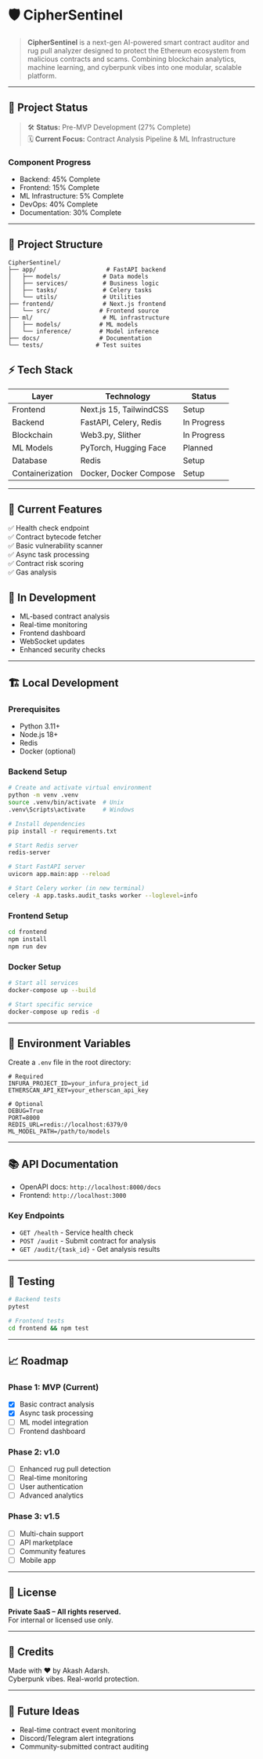 # 🛡️ CipherSentinel

> **CipherSentinel** is a next-gen AI-powered smart contract auditor and rug pull analyzer designed to protect the Ethereum ecosystem from malicious contracts and scams. Combining blockchain analytics, machine learning, and cyberpunk vibes into one modular, scalable platform.

---

## 🚀 Project Status
> 🛠️ **Status:** Pre-MVP Development (27% Complete)  
> 🗓️ **Current Focus:** Contract Analysis Pipeline & ML Infrastructure

### Component Progress
- Backend: 45% Complete
- Frontend: 15% Complete
- ML Infrastructure: 5% Complete
- DevOps: 40% Complete
- Documentation: 30% Complete

---

## 🧩 Project Structure
```
CipherSentinel/
├── app/                    # FastAPI backend
│   ├── models/            # Data models
│   ├── services/          # Business logic
│   ├── tasks/             # Celery tasks
│   └── utils/             # Utilities
├── frontend/              # Next.js frontend
│   └── src/              # Frontend source
├── ml/                    # ML infrastructure
│   ├── models/           # ML models
│   └── inference/        # Model inference
├── docs/                 # Documentation
└── tests/               # Test suites
```

## ⚡ Tech Stack
| Layer               | Technology                  | Status    |
|---------------------|-----------------------------|-----------|
| Frontend           | Next.js 15, TailwindCSS     | Setup     |
| Backend            | FastAPI, Celery, Redis      | In Progress|
| Blockchain         | Web3.py, Slither            | In Progress|
| ML Models          | PyTorch, Hugging Face       | Planned   |
| Database           | Redis                       | Setup     |
| Containerization   | Docker, Docker Compose      | Setup     |

---

## 🎯 Current Features
✅ Health check endpoint  
✅ Contract bytecode fetcher  
✅ Basic vulnerability scanner  
✅ Async task processing  
✅ Contract risk scoring  
✅ Gas analysis  

## 🚧 In Development
- ML-based contract analysis
- Real-time monitoring
- Frontend dashboard
- WebSocket updates
- Enhanced security checks

---

## 🏗️ Local Development

### Prerequisites
- Python 3.11+
- Node.js 18+
- Redis
- Docker (optional)

### Backend Setup
```bash
# Create and activate virtual environment
python -m venv .venv
source .venv/bin/activate  # Unix
.venv\Scripts\activate     # Windows

# Install dependencies
pip install -r requirements.txt

# Start Redis server
redis-server

# Start FastAPI server
uvicorn app.main:app --reload

# Start Celery worker (in new terminal)
celery -A app.tasks.audit_tasks worker --loglevel=info
```

### Frontend Setup
```bash
cd frontend
npm install
npm run dev
```

### Docker Setup
```bash
# Start all services
docker-compose up --build

# Start specific service
docker-compose up redis -d
```

---

## 🔧 Environment Variables
Create a `.env` file in the root directory:
```env
# Required
INFURA_PROJECT_ID=your_infura_project_id
ETHERSCAN_API_KEY=your_etherscan_api_key

# Optional
DEBUG=True
PORT=8000
REDIS_URL=redis://localhost:6379/0
ML_MODEL_PATH=/path/to/models
```

---

## 📚 API Documentation
- OpenAPI docs: `http://localhost:8000/docs`
- Frontend: `http://localhost:3000`

### Key Endpoints
- `GET /health` - Service health check
- `POST /audit` - Submit contract for analysis
- `GET /audit/{task_id}` - Get analysis results

---

## 🧪 Testing
```bash
# Backend tests
pytest

# Frontend tests
cd frontend && npm test
```

---

## 📈 Roadmap

### Phase 1: MVP (Current)
- [x] Basic contract analysis
- [x] Async task processing
- [ ] ML model integration
- [ ] Frontend dashboard

### Phase 2: v1.0
- [ ] Enhanced rug pull detection
- [ ] Real-time monitoring
- [ ] User authentication
- [ ] Advanced analytics

### Phase 3: v1.5
- [ ] Multi-chain support
- [ ] API marketplace
- [ ] Community features
- [ ] Mobile app

---

## 📝 License
**Private SaaS – All rights reserved.**  
For internal or licensed use only.

---

## 🤝 Credits
Made with ❤️ by Akash Adarsh.  
Cyberpunk vibes. Real-world protection.

---

## 🔮 Future Ideas
- Real-time contract event monitoring
- Discord/Telegram alert integrations
- Community-submitted contract auditing


